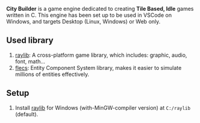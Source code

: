 **City Builder** is a game engine dedicated to creating **Tile Based, Idle** games written in C. This engine has been set up to be used in VSCode on Windows, and targets Desktop (Linux, Windows) or Web only.

## Used library
1. [raylib](https://www.raylib.com/): A cross-platform game library, which includes: graphic, audio, font, math...
2. [flecs](https://github.com/SanderMertens/flecs): Entity Component System library, makes it easier to simulate millions of entities effectively.

## Setup
1. Install [raylib](https://www.raylib.com/) for Windows (with-MinGW-compiler version) at `C:/raylib` (default).
